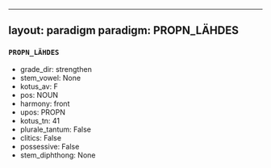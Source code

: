 
---
layout: paradigm
paradigm: PROPN_LÄHDES
---
### ` PROPN_LÄHDES `


* grade_dir: strengthen
* stem_vowel: None
* kotus_av: F
* pos: NOUN
* harmony: front
* upos: PROPN
* kotus_tn: 41
* plurale_tantum: False
* clitics: False
* possessive: False
* stem_diphthong: None
